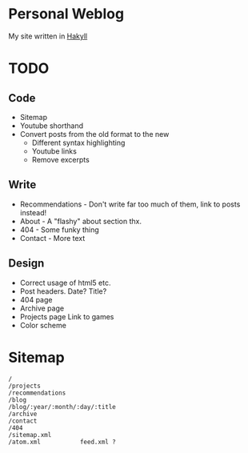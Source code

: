 
Personal Weblog
===============

My site written in [Hakyll][]

[Hakyll]: http://jaspervdj.be/hakyll/

TODO
====

Code
----

* Sitemap
* Youtube shorthand
* Convert posts from the old format to the new
    * Different syntax highlighting
    * Youtube links
    * Remove excerpts

Write
-----

* Recommendations - Don't write far too much of them, link to posts instead!
* About - A "flashy" about section thx.
* 404 - Some funky thing
* Contact - More text

Design
------

* Correct usage of html5 etc.
* Post headers. Date? Title?
* 404 page
* Archive page
* Projects page
    Link to games
* Color scheme

Sitemap
=======

    /
    /projects
    /recommendations
    /blog
    /blog/:year/:month/:day/:title
    /archive
    /contact
    /404
    /sitemap.xml
    /atom.xml           feed.xml ?

